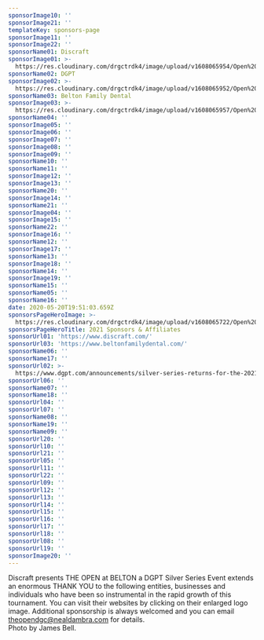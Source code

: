 ```yaml
---
sponsorImage10: ''
sponsorImage21: ''
templateKey: sponsors-page
sponsorImage11: ''
sponsorImage22: ''
sponsorName01: Discraft
sponsorImage01: >-
  https://res.cloudinary.com/drgctrdk4/image/upload/v1608065954/Open%20DGC/Sponsors/sponsor_21_1000x600_01_discraft_gxemce.jpg
sponsorName02: DGPT
sponsorImage02: >-
  https://res.cloudinary.com/drgctrdk4/image/upload/v1608065952/Open%20DGC/Sponsors/sponsor_21_1000x600_02_dgpt_gzboo8.jpg
sponsorName03: Belton Family Dental
sponsorImage03: >-
  https://res.cloudinary.com/drgctrdk4/image/upload/v1608065957/Open%20DGC/Sponsors/sponsor_21_1000x600_03_beltondental_jwzogb.jpg
sponsorName04: ''
sponsorImage05: ''
sponsorImage06: ''
sponsorImage07: ''
sponsorImage08: ''
sponsorImage09: ''
sponsorName10: ''
sponsorName11: ''
sponsorImage12: ''
sponsorImage13: ''
sponsorName20: ''
sponsorImage14: ''
sponsorName21: ''
sponsorImage04: ''
sponsorImage15: ''
sponsorName22: ''
sponsorImage16: ''
sponsorName12: ''
sponsorImage17: ''
sponsorName13: ''
sponsorImage18: ''
sponsorName14: ''
sponsorImage19: ''
sponsorName15: ''
sponsorName05: ''
sponsorName16: ''
date: 2020-05-20T19:51:03.659Z
sponsorsPageHeroImage: >-
  https://res.cloudinary.com/drgctrdk4/image/upload/v1608065722/Open%20DGC/Sponsors/banner_1920x1000_21sponsors_envztm.jpg
sponsorsPageHeroTitle: 2021 Sponsors & Affiliates
sponsorUrl01: 'https://www.discraft.com/'
sponsorUrl03: 'https://www.beltonfamilydental.com/'
sponsorName06: ''
sponsorName17: ''
sponsorUrl02: >-
  https://www.dgpt.com/announcements/silver-series-returns-for-the-2021-touring-season/
sponsorUrl06: ''
sponsorName07: ''
sponsorName18: ''
sponsorUrl04: ''
sponsorUrl07: ''
sponsorName08: ''
sponsorName19: ''
sponsorName09: ''
sponsorUrl20: ''
sponsorUrl10: ''
sponsorUrl21: ''
sponsorUrl05: ''
sponsorUrl11: ''
sponsorUrl22: ''
sponsorUrl09: ''
sponsorUrl12: ''
sponsorUrl13: ''
sponsorUrl14: ''
sponsorUrl15: ''
sponsorUrl16: ''
sponsorUrl17: ''
sponsorUrl18: ''
sponsorUrl08: ''
sponsorUrl19: ''
sponsorImage20: ''
---
```

Discraft presents THE OPEN at BELTON a DGPT Silver Series Event extends an enormous THANK YOU to the following entities, businesses and individuals who have been so instrumental in the rapid growth of this tournament. You can visit their websites by clicking on their enlarged logo image. Additional sponsorship is always welcomed and you can email <theopendgc@nealdambra.com> for details.
<br/>
Photo by James Bell.